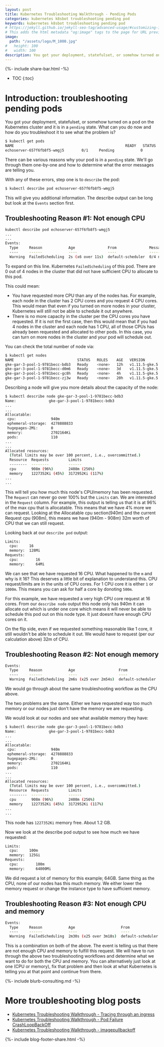 ```yaml
---
layout: post
title: Kubernetes Troubleshooting Walkthrough - Pending Pods
categories: kubernetes k8sbot troubleshooting pending pod
keywords: kubernetes k8sbot troubleshooting pending pod
# https://jekyll.github.io/jekyll-seo-tag/advanced-usage/#customizing-image-output
# This adds the html metadata "og:image" tags to the page for URL previews
image:
  path: "/assets/logo/M_1000.jpg"
#   height: 100
#   width: 100
description: You got your deployment, statefulset, or somehow turned on a pod on the Kubernetes cluster and it is in a pending state.  What can you do now and how do you troubleshoot it to see what the problem is?
---
```


{%- include share-bar.html -%}

* TOC
{:toc}

# Introduction: troubleshooting pending pods

You got your deployment, statefulset, or somehow turned on a pod on the Kubernetes
cluster and it is in a `pending` state.  What can you do now and how do you troubleshoot
it to see what the problem is?

```bash
$ kubectl get pods
NAME                                                   READY   STATUS             RESTARTS   AGE
echoserver-657f6fb8f5-wmgj5        0/1     Pending            0          1d
```

There can be various reasons why your pod is in a `pending` state.  We'll go through them one-by-one and how to
determine what the error messages are telling you.

With any of these errors, step one is to `describe` the pod:

```bash
$ kubectl describe pod echoserver-657f6fb8f5-wmgj5
```

This will give you additional information.  The describe output can be long but look
at the `Events` section first.

## Troubleshooting Reason #1: Not enough CPU

```bash
kubectl describe pod echoserver-657f6fb8f5-wmgj5
...
...
Events:
  Type     Reason            Age               From               Message
  ----     ------            ----              ----               -------
  Warning  FailedScheduling  2s (x6 over 11s)  default-scheduler  0/4 nodes are available: 4 Insufficient cpu.
```

To expand on this line.  Kubernetes `FailedScheduling` of this pod.  There are 0 out of 4 nodes
in the cluster that did not have sufficient CPU to allocate to this pod.

This could mean:
* You have requested more CPU than any of the nodes has.  For example, each node in the cluster has
2 CPU cores and you request 4 CPU cores.  This would mean that even if you turned on more nodes in
your cluster, Kubernetes will still not be able to schedule it out anywhere.
* There is no more capacity in the cluster per the CPU cores you have requested.  If it is not the first
case, then this would mean that if you had 4 nodes in the cluster and each node has 1 CPU, all of
those CPUs has already been requested and allocated to other pods.  In this case, you can turn on
more nodes in the cluster and your pod will schedule out.

You can check the total number of node via:

```bash
$ kubectl get nodes
NAME                             STATUS   ROLES    AGE   VERSION
gke-gar-3-pool-1-9781becc-bdb3   Ready    <none>   12h   v1.11.5-gke.5
gke-gar-3-pool-1-9781becc-d0m6   Ready    <none>   3d    v1.11.5-gke.5
gke-gar-3-pool-1-9781becc-gc8h   Ready    <none>   4h    v1.11.5-gke.5
gke-gar-3-pool-1-9781becc-zj3w   Ready    <none>   20h   v1.11.5-gke.5
```

Describing a node will give you more details about the capacity of the node:

```bash
$ kubectl describe node gke-gar-3-pool-1-9781becc-bdb3
Name:               gke-gar-3-pool-1-9781becc-bdb3
...
...
Allocatable:
 cpu:                940m
 ephemeral-storage:  4278888833
 hugepages-2Mi:      0
 memory:             2702164Ki
 pods:               110
...
...
Allocated resources:
  (Total limits may be over 100 percent, i.e., overcommitted.)
  Resource  Requests         Limits
  --------  --------         ------
  cpu       908m (96%)       2408m (256%)
  memory    1227352Ki (45%)  3172952Ki (117%)
...
...
```
This will tell you how much this node's CPU/memory has been requested.  The `Request`
can never go over 100% but the `Limits` can.  We are interested in the `Request`
column.  For example, this output is telling us that it is at 96% of the max cpu
that is allocatable.  This means that we have 4% more we can request.  Looking at
the Allocatable cpu section(940m) and the current Request cpu (908m), this means we have (940m - 908m)
32m worth of CPU that we can still request.

Looking back at our `describe pod` output:

```bash
Limits:
  cpu:     16
  memory:  128Mi
Requests:
  cpu:        16
  memory:     64Mi
```

We can see that we have requested 16 CPU.  What happened to the `m` and why is it 16?  This
deserves a little bit of explanation to understand this.  CPU request/limits are in the
units of CPU cores.  For 1 CPU core it is either `1` or `1000m`.  This means you can ask for
half a core by donoting `500m`.

For this example, we have requested a very high CPU core request at 16 cores.  From our
`describe node` output this node only has 940m it can allocate out which is under one
core which means it will never be able to schedule this pod out on this node type.  It
just doesnt have enough CPU cores on it.

On the flip side, even if we requested something reasonable like 1 core, it still wouldn't
be able to schedule it out.  We would have to request (per our calculation above) 32m of
CPU.


## Troubleshooting Reason #2: Not enough memory

```bash
Events:
  Type     Reason            Age                    From               Message
  ----     ------            ----                   ----               -------
  Warning  FailedScheduling  2m6s (x25 over 2m54s)  default-scheduler  0/4 nodes are available: 4 Insufficient cpu, 4 Insufficient memory.
```
We would go through about the same troubleshooting workflow as the CPU above.

The two problems are the same.  Either we have requested way too much memory or our nodes just don't
have the memory we are requesting.

We would look at our nodes and see what available memory they have:

```bash
$ kubectl describe node gke-gar-3-pool-1-9781becc-bdb3
Name:               gke-gar-3-pool-1-9781becc-bdb3
...
...
Allocatable:
 cpu:                940m
 ephemeral-storage:  4278888833
 hugepages-2Mi:      0
 memory:             2702164Ki
 pods:               110
...
...
Allocated resources:
  (Total limits may be over 100 percent, i.e., overcommitted.)
  Resource  Requests         Limits
  --------  --------         ------
  cpu       908m (96%)       2408m (256%)
  memory    1227352Ki (45%)  3172952Ki (117%)
...
...
```

This node has `1227352Ki` memory free.  About 1.2 GB.

Now we look at the describe pod output to see how much we have requested:

```bash
Limits:
  cpu:     100m
  memory:  125Gi
Requests:
  cpu:        100m
  memory:     64000Mi
```

We did request a lot of memory for this example; 64GB.  Same thing as the CPU, none
of our nodes has this much memory.  We either lower the memory request or change
the instance type to have sufficient memory.

## Troubleshooting Reason #3: Not enough CPU and memory

```bash
Events:
  Type     Reason            Age                     From               Message
  ----     ------            ----                    ----               -------
  Warning  FailedScheduling  2m30s (x25 over 3m18s)  default-scheduler  0/4 nodes are available: 4 Insufficient cpu, 4 Insufficient memory.
```

This is a combination on both of the above.  The event is telling us that there are
not enough CPU and memory to fulfill this request.  We will have to run through
the above two troubleshooting workflows and determine what we want to do for both
the CPU and memory.  You can alternatively just look at one (CPU or memory), fix that
problem and then look at what Kubernetes is telling you at that point and continue from there.


{%- include blurb-consulting.md -%}

# More troubleshooting blog posts

* <A HREF="https://managedkube.com/kubernetes/trace/ingress/service/port/not/matching/pod/k8sbot/2019/02/13/trace-ingress.html">Kubernetes Troubleshooting Walkthrough - Tracing through an ingress</a>
* <A HREF="https://managedkube.com/kubernetes/pod/failure/crashloopbackoff/k8sbot/troubleshooting/2019/02/12/pod-failure-crashloopbackoff.html">Kubernetes Troubleshooting Walkthrough - Pod Failure CrashLoopBackOff</a>
* <A HREF="https://managedkube.com/kubernetes/k8sbot/troubleshooting/imagepullbackoff/2019/02/23/imagepullbackoff.html">Kubernetes Troubleshooting Walkthrough - imagepullbackoff</a>

<!-- Blog footer share -->
{%- include blog-footer-share.html -%}

